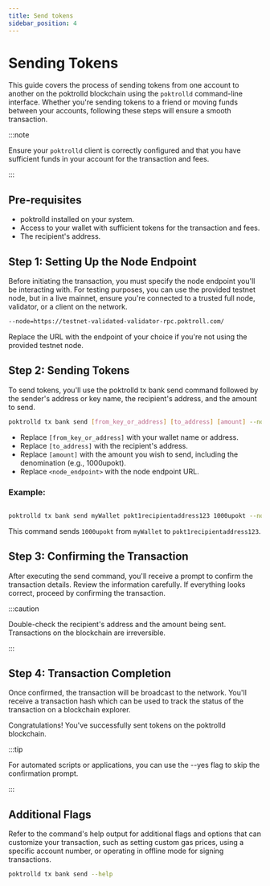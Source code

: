 ```yaml
---
title: Send tokens
sidebar_position: 4
---
```


# Sending Tokens

This guide covers the process of sending tokens from one account to another on the poktrolld blockchain using the `poktrolld` command-line interface. Whether you're sending tokens to a friend or moving funds between your accounts, following these steps will ensure a smooth transaction.

:::note

Ensure your `poktrolld` client is correctly configured and that you have sufficient funds in your account for the transaction and fees.

:::

## Pre-requisites

- poktrolld installed on your system.
- Access to your wallet with sufficient tokens for the transaction and fees.
- The recipient's address.

## Step 1: Setting Up the Node Endpoint

Before initiating the transaction, you must specify the node endpoint you'll be interacting with. For testing purposes, you can use the provided testnet node, but in a live mainnet, ensure you're connected to a trusted full node, validator, or a client on the network.

```sh
--node=https://testnet-validated-validator-rpc.poktroll.com/
```

Replace the URL with the endpoint of your choice if you're not using the provided testnet node.

## Step 2: Sending Tokens

To send tokens, you'll use the poktrolld tx bank send command followed by the sender's address or key name, the recipient's address, and the amount to send.


```sh
poktrolld tx bank send [from_key_or_address] [to_address] [amount] --node=<node_endpoint> [additional_flags]
```

* Replace `[from_key_or_address]` with your wallet name or address.
* Replace `[to_address]` with the recipient's address.
* Replace `[amount]` with the amount you wish to send, including the denomination (e.g., 1000upokt).
* Replace `<node_endpoint>` with the node endpoint URL.

### Example:

```sh

poktrolld tx bank send myWallet pokt1recipientaddress123 1000upokt --node=https://testnet-validated-validator-rpc.poktroll.com/

```

This command sends `1000upokt` from `myWallet` to `pokt1recipientaddress123`.


## Step 3: Confirming the Transaction

After executing the send command, you'll receive a prompt to confirm the transaction details. Review the information carefully. If everything looks correct, proceed by confirming the transaction.

:::caution

Double-check the recipient's address and the amount being sent. Transactions on the blockchain are irreversible.

:::

## Step 4: Transaction Completion

Once confirmed, the transaction will be broadcast to the network. You'll receive a transaction hash which can be used to track the status of the transaction on a blockchain explorer.

Congratulations! You've successfully sent tokens on the poktrolld blockchain.

:::tip

For automated scripts or applications, you can use the --yes flag to skip the confirmation prompt.

:::


## Additional Flags

Refer to the command's help output for additional flags and options that can customize your transaction, such as setting custom gas prices, using a specific account number, or operating in offline mode for signing transactions.

```sh
poktrolld tx bank send --help
```